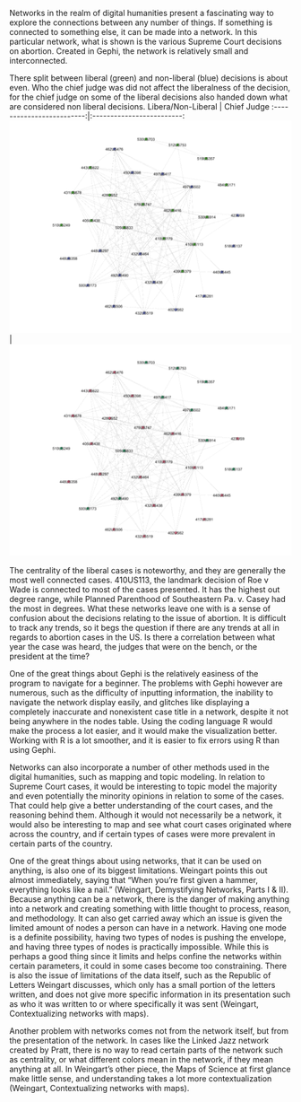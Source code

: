 Networks in the realm of digital humanities present a fascinating way to explore the connections between any number of things. If something is connected to something else, it can be made into a network. In this particular network, what is shown is the various Supreme Court decisions on abortion. Created in Gephi, the network is relatively small and interconnected. 

There split between liberal (green) and non-liberal (blue) decisions is about even. Who the chief judge was did not affect the liberalness of the decision, for the chief judge on some of the liberal decisions also handed down what are considered non liberal decisions.
Libera/Non-Liberal             |  Chief Judge
:-------------------------:|:-------------------------:
![](https://github.com/introdh2016/response3_network/blob/blevins/Network%20Liberal%20Flag.png?raw=true)  |  ![](https://github.com/introdh2016/response3_network/blob/blevins/Network%20Chief%20Judge.png?raw=true)

The centrality of the liberal cases is noteworthy, and they are generally the most well connected cases. 410US113, the landmark decision of Roe v Wade is connected to most of the cases presented. It has the highest out degree range, while Planned Parenthood of Southeastern Pa. v. Casey had the most in degrees. What these networks leave one with is a sense of confusion about the decisions relating to the issue of abortion. It is difficult to track any trends, so it begs the question if there are any trends at all in regards to abortion cases in the US. Is there a correlation between what year the case was heard, the judges that were on the bench, or the president at the time? 

One of the great things about Gephi is the relatively easiness of the program to navigate for a beginner. The problems with Gephi however are numerous, such as the difficulty of inputting information, the inability to navigate the network display easily, and glitches like displaying a completely inaccurate and nonexistent case title in a network, despite it not being anywhere in the nodes table. Using the coding language R would make the process a lot easier, and it would make the visualization better. Working with R is a lot smoother, and it is easier to fix errors using R than using Gephi. 

Networks can also incorporate a number of other methods used in the digital humanities, such as mapping and topic modeling. In relation to Supreme Court cases, it would be interesting to topic model the majority and even potentially the minority opinions in relation to some of the cases. That could help give a better understanding of the court cases, and the reasoning behind them. Although it would not necessarily be a network, it would also be interesting to map and see what court cases originated where across the country, and if certain types of cases were more prevalent in certain parts of the country. 

One of the great things about using networks, that it can be used on anything, is also one of its biggest limitations. Weingart points this out almost immediately, saying that “When you’re first given a hammer, everything looks like a nail.” (Weingart, Demystifying Networks, Parts I & II). Because anything can be a network, there is the danger of making anything into a network and creating something with little thought to process, reason, and methodology. It can also get carried away which an issue is given the limited amount of nodes a person can have in a network. Having one mode is a definite possibility, having two types of nodes is pushing the envelope, and having three types of nodes is practically impossible. While this is perhaps a good thing since it limits and helps confine the networks within certain parameters, it could in some cases become too constraining. There is also the issue of limitations of the data itself, such as the Republic of Letters Weingart discusses, which only has a small portion of the letters written, and does not give more specific information in its presentation such as who it was written to or where specifically it was sent (Weingart, Contextualizing networks with maps).

Another problem with networks comes not from the network itself, but from the presentation of the network. In cases like the Linked Jazz network created by Pratt, there is no way to read certain parts of the network such as centrality, or what different colors mean in the network, if they mean anything at all. In Weingart’s other piece, the Maps of Science at first glance make little sense, and understanding takes a lot more contextualization (Weingart, Contextualizing networks with maps).

